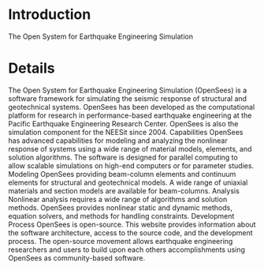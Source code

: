 # Introduction #

The Open System for Earthquake Engineering Simulation


# Details #

The Open System for Earthquake Engineering Simulation (OpenSees) is a software framework for simulating the seismic response of structural and geotechnical systems. OpenSees has been developed as the computational platform for research in performance-based earthquake engineering at the Pacific Earthquake Engineering Research Center. OpenSees is also the simulation component for the NEESit since 2004.
Capabilities
OpenSees has advanced capabilities for modeling and analyzing the nonlinear response of systems using a wide range of material models, elements, and solution algorithms. The software is designed for parallel computing to allow scalable simulations on high-end computers or for parameter studies.
Modeling
OpenSees providing beam-column elements and continuum elements for structural and geotechnical models. A wide range of uniaxial materials and section models are available for beam-columns.
Analysis
Nonlinear analysis requires a wide range of algorithms and solution methods. OpenSees provides nonlinear static and dynamic methods, equation solvers, and methods for handling constraints.
Development Process
OpenSees is open-source. This website provides information about the software architecture, access to the source code, and the development process. The open-source movement allows earthquake engineering researchers and users to build upon each others accomplishments using OpenSees as community-based software.